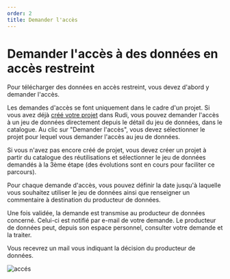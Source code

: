 ```yaml
---
order: 2
title: Demander l'accès
---
```


# Demander l'accès à des données en accès restreint

Pour télécharger des données en accès restreint, vous devez d'abord y demander l'accès.

Les demandes d'accès se font uniquement dans le cadre d'un projet. Si vous avez déjà [créé votre projet](https://doc.rudi.bzh/acces_donnees_restreintes/creer_un_projet/) dans Rudi, vous pouvez demander l'accès à un jeu de données directement depuis le détail du jeu de données, dans le catalogue. Au clic sur "Demander l'accès", vous devez sélectionner le projet pour lequel vous demander l'accès au jeu de données.

Si vous n'avez pas encore créé de projet, vous devez créer un projet à partir du catalogue des réutilisations et sélectionner le jeu de données demandés à la 3ème étape (des évolutions sont en cours pour faciliter ce parcours). 

Pour chaque demande d'accès, vous pouvez définir la date jusqu'à laquelle vous souhaitez utiliser le jeu de données ainsi que renseigner un commentaire à destination du producteur de données.

Une fois validée, la demande est transmise au producteur de données concerné. Celui-ci est notifié par e-mail de votre demande.
Le producteur de données peut, depuis son espace personnel, consulter votre demande et la traiter.

Vous recevrez un mail vous indiquant la décision du producteur de données.

![accés](https://user-images.githubusercontent.com/109140019/221821773-95ad0a2e-cbea-43bd-aac0-baecc1e995a3.PNG)
